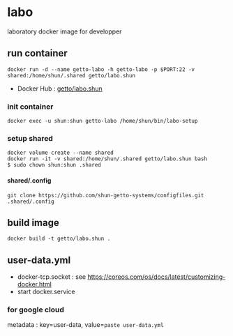 # labo

laboratory docker image for developper


## run container

```
docker run -d --name getto-labo -h getto-labo -p $PORT:22 -v shared:/home/shun/.shared getto/labo.shun
```

* Docker Hub : [getto/labo.shun](https://hub.docker.com/r/getto/labo.shun/)

### init container

```
docker exec -u shun:shun getto-labo /home/shun/bin/labo-setup
```

### setup shared

```
docker volume create --name shared
docker run -it -v shared:/home/shun/.shared getto/labo.shun bash
$ sudo chown shun:shun .shared
```

#### shared/.config

```
git clone https://github.com/shun-getto-systems/configfiles.git .shared/.config
```


## build image

```
docker build -t getto/labo.shun .
```


## user-data.yml

* docker-tcp.socket : see https://coreos.com/os/docs/latest/customizing-docker.html
* start docker.service

### for google cloud

metadata : key=user-data, value=`paste user-data.yml`
